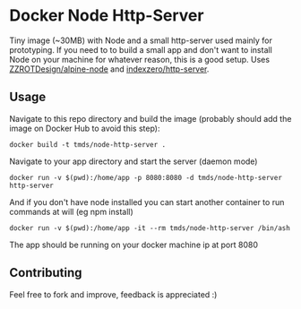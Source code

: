 # Docker Node Http-Server

Tiny image (~30MB) with Node and a small http-server used mainly for prototyping.
If you need to to build a small app and don't want to install Node on your machine for whatever reason, this is a good setup.
Uses [ZZROTDesign/alpine-node](https://github.com/ZZROTDesign/alpine-node) and [indexzero/http-server](https://github.com/indexzero/http-server).

## Usage

Navigate to this repo directory and build the image (probably should add the image on Docker Hub to avoid this step):
  ```
  docker build -t tmds/node-http-server .
  ```

Navigate to your app directory and start the server (daemon mode)
  ```
  docker run -v $(pwd):/home/app -p 8080:8080 -d tmds/node-http-server http-server
  ```

And if you don't have node installed you can start another container to run commands at will (eg npm install)
  ```
  docker run -v $(pwd):/home/app -it --rm tmds/node-http-server /bin/ash
  ```

The app should be running on your docker machine ip at port 8080

## Contributing

Feel free to fork and improve, feedback is appreciated :)
